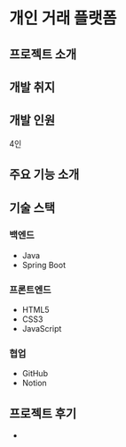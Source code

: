 # 개인 거래 플랫폼
## 프로젝트 소개

## 개발 취지

## 개발 인원
4인

## 주요 기능 소개


## 기술 스택
### 백엔드
- Java
- Spring Boot

### 프론트엔드
- HTML5
- CSS3
- JavaScript

### 협업 
- GitHub
- Notion


## 프로젝트 후기
- 
